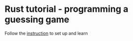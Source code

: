 # Rust tutorial - programming a guessing game

Follow the [instruction](https://doc.rust-lang.org/book/ch02-00-guessing-game-tutorial.html#programming-a-guessing-game) to set up and learn
